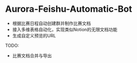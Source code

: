 # Aurora-Feishu-Automatic-Bot

- 根据比赛日程自动创建群并制作比赛文档
- 接入多维表格自动化，实现类似Notion的无限文档功能
- 生成自定义预览的URL

TODO:

- 比赛文档合并与导出